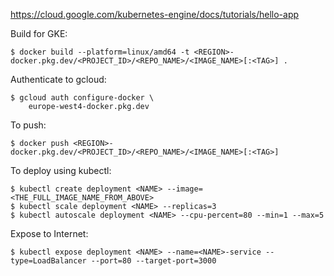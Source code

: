 https://cloud.google.com/kubernetes-engine/docs/tutorials/hello-app

Build for GKE:

```
$ docker build --platform=linux/amd64 -t <REGION>-docker.pkg.dev/<PROJECT_ID>/<REPO_NAME>/<IMAGE_NAME>[:<TAG>] .
```

Authenticate to gcloud:
```
$ gcloud auth configure-docker \
    europe-west4-docker.pkg.dev
```

To push:
```
$ docker push <REGION>-docker.pkg.dev/<PROJECT_ID>/<REPO_NAME>/<IMAGE_NAME>[:<TAG>]
```

To deploy using kubectl:

```
$ kubectl create deployment <NAME> --image=<THE_FULL_IMAGE_NAME_FROM_ABOVE>
$ kubectl scale deployment <NAME> --replicas=3
$ kubectl autoscale deployment <NAME> --cpu-percent=80 --min=1 --max=5
```

Expose to Internet:

```
$ kubectl expose deployment <NAME> --name=<NAME>-service --type=LoadBalancer --port=80 --target-port=3000
```


